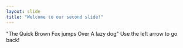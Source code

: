 ```yaml
---
layout: slide
title: "Welcome to our second slide!"
---
```

"The Quick Brown Fox jumps Over A lazy dog"
Use the left arrow to go back!
